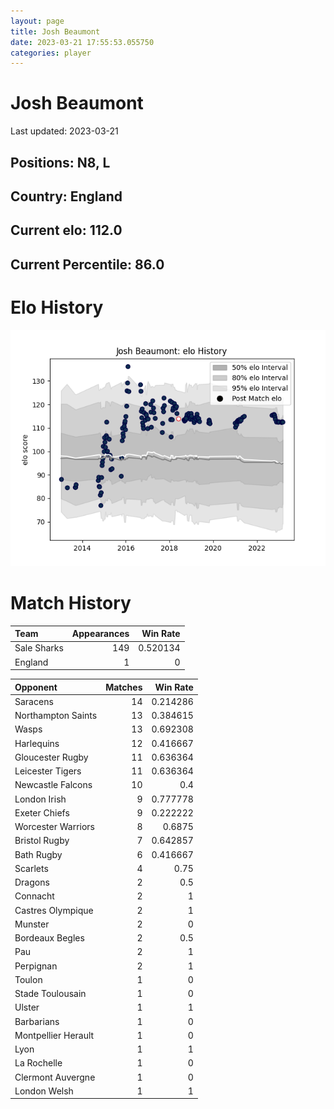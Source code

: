 ```yaml
---  
layout: page  
title: Josh Beaumont  
date: 2023-03-21 17:55:53.055750  
categories: player  
---
```

# Josh Beaumont


Last updated: 2023-03-21
## Positions: N8, L

## Country: England

## Current elo: 112.0

## Current Percentile: 86.0

# Elo History


![elo history](history_JoshBeaumont.png)
# Match History


| Team        |   Appearances |   Win Rate |
|:------------|--------------:|-----------:|
| Sale Sharks |           149 |   0.520134 |
| England     |             1 |   0        |

| Opponent            |   Matches |   Win Rate |
|:--------------------|----------:|-----------:|
| Saracens            |        14 |   0.214286 |
| Northampton Saints  |        13 |   0.384615 |
| Wasps               |        13 |   0.692308 |
| Harlequins          |        12 |   0.416667 |
| Gloucester Rugby    |        11 |   0.636364 |
| Leicester Tigers    |        11 |   0.636364 |
| Newcastle Falcons   |        10 |   0.4      |
| London Irish        |         9 |   0.777778 |
| Exeter Chiefs       |         9 |   0.222222 |
| Worcester Warriors  |         8 |   0.6875   |
| Bristol Rugby       |         7 |   0.642857 |
| Bath Rugby          |         6 |   0.416667 |
| Scarlets            |         4 |   0.75     |
| Dragons             |         2 |   0.5      |
| Connacht            |         2 |   1        |
| Castres Olympique   |         2 |   1        |
| Munster             |         2 |   0        |
| Bordeaux Begles     |         2 |   0.5      |
| Pau                 |         2 |   1        |
| Perpignan           |         2 |   1        |
| Toulon              |         1 |   0        |
| Stade Toulousain    |         1 |   0        |
| Ulster              |         1 |   1        |
| Barbarians          |         1 |   0        |
| Montpellier Herault |         1 |   0        |
| Lyon                |         1 |   1        |
| La Rochelle         |         1 |   0        |
| Clermont Auvergne   |         1 |   0        |
| London Welsh        |         1 |   1        |